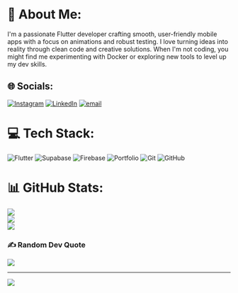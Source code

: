 # 💫 About Me:
I'm a passionate Flutter developer crafting smooth, user-friendly mobile apps with a focus on animations and robust testing. I love turning ideas into reality through clean code and creative solutions. When I'm not coding, you might find me experimenting with Docker or exploring new tools to level up my dev skills.


## 🌐 Socials:
[![Instagram](https://img.shields.io/badge/Instagram-%23E4405F.svg?logo=Instagram&logoColor=white)](https://instagram.com/https://www.instagram.com/rishikesh_richi/?__pwa=1) [![LinkedIn](https://img.shields.io/badge/LinkedIn-%230077B5.svg?logo=linkedin&logoColor=white)](https://linkedin.com/in/www.linkedin.com/in/rishikesh-k-richi) [![email](https://img.shields.io/badge/Email-D14836?logo=gmail&logoColor=white)](mailto:rishikeshdeveloperrichi@gmail.com) 

# 💻 Tech Stack:
![Flutter](https://img.shields.io/badge/Flutter-%2302569B.svg?style=for-the-badge&logo=Flutter&logoColor=white) ![Supabase](https://img.shields.io/badge/Supabase-3ECF8E?style=for-the-badge&logo=supabase&logoColor=white) ![Firebase](https://img.shields.io/badge/firebase-a08021?style=for-the-badge&logo=firebase&logoColor=ffcd34) ![Portfolio](https://img.shields.io/badge/Portfolio-%23000000.svg?style=for-the-badge&logo=firefox&logoColor=#FF7139) ![Git](https://img.shields.io/badge/git-%23F05033.svg?style=for-the-badge&logo=git&logoColor=white) ![GitHub](https://img.shields.io/badge/github-%23121011.svg?style=for-the-badge&logo=github&logoColor=white)
# 📊 GitHub Stats:
![](https://github-readme-stats.vercel.app/api?username=rishikesh-dev&theme=dark&hide_border=false&include_all_commits=true&count_private=true)<br/>
![](https://nirzak-streak-stats.vercel.app/?user=rishikesh-dev&theme=dark&hide_border=false)<br/>
![](https://github-readme-stats.vercel.app/api/top-langs/?username=rishikesh-dev&theme=dark&hide_border=false&include_all_commits=true&count_private=true&layout=compact)

### ✍️ Random Dev Quote
![](https://quotes-github-readme.vercel.app/api?type=horizontal&theme=radical)

---
[![](https://visitcount.itsvg.in/api?id=rishikesh-dev&icon=0&color=0)](https://visitcount.itsvg.in)

<!-- Proudly created with GPRM ( https://gprm.itsvg.in ) -->
